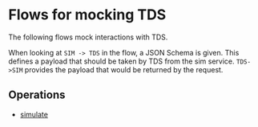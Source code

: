 # Flows for mocking TDS
The following flows mock interactions with TDS.


When looking at `SIM -> TDS` in the flow, a JSON Schema is given. 
This defines a payload that should be taken by TDS from the sim service. `TDS->SIM`
provides the payload that would be returned by the request. 

## Operations

- [simulate](./simulate/README.md)